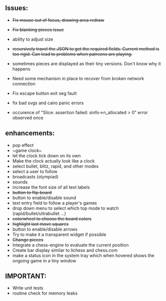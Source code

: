 ## Issues:

* ~~Fix mouse out of focus, drawing area redraw~~
* ~~Fix blanking pieces issue~~
* ability to adjust size
* ~~recursively travel the JSON to get the required fields. Current method is too rigid. Can lead to problems when patreons are playing.~~
* sometimes pieces are displayed as their tiny versions. Don't know why it happens
* Need some mechanism in place to recover from broken network connection
* Fix escape button exit seg fault
* fix bad svgs and cairo panic errors

* occurence of "Slice: assertion failed: sinfo->n_allocated > 0" error observed once

## enhancements:

* pop effect
* ~game clock~
* let the clock tick down on its own
* Make the clock actually look like a clock
* select bullet, blitz, rapid, and other modes
* select a user to follow
* broadcasts (olympiad)
* sounds
* increase the font size of all text labels
* ~~button to flip board~~
* button to enable/disable sound
* text entry field to follow a player's games
* drop down menu to select which top mode to watch (rapid/bullet/ultrabullet ...)
* ~~colorwheel to choose the board colors~~
* ~~highlight last move squares~~
* button to enable/disable arrows
* Try to make it a transparent widget if possible
* ~~Change pieces~~
* Integrate a chess-engine to evaluate the current position
* Create bar display similar to lichess and chess.com
* make a status icon in the system tray which when hovered shows the ongoing game in a tiny window

## IMPORTANT:
* Write unit tests
* routine check for memory leaks
